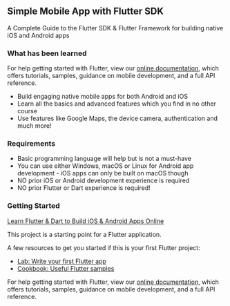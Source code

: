 ## Simple Mobile App with Flutter SDK
  
A Complete Guide to the Flutter SDK & Flutter Framework for building native iOS and Android apps

### What has been learned

For help getting started with Flutter, view our 
[online documentation](https://flutter.dev/docs), which offers tutorials, 
samples, guidance on mobile development, and a full API reference.

- Build engaging native mobile apps for both Android and iOS
- Learn all the basics and advanced features which you find in no other course
- Use features like Google Maps, the device camera, authentication and much more!

### Requirements

- Basic programming language will help but is not a must-have
- You can use either Windows, macOS or Linux for Android app development - iOS apps can only be built on macOS though
- NO prior iOS or Android development experience is required
- NO prior Flutter or Dart experience is required!

### Getting Started

[Learn Flutter & Dart to Build iOS & Android Apps Online](https://www.udemy.com/course/learn-flutter-dart-to-build-ios-android-apps/?couponCode=ACAD_Y)


This project is a starting point for a Flutter application.

A few resources to get you started if this is your first Flutter project:

- [Lab: Write your first Flutter app](https://flutter.dev/docs/get-started/codelab)
- [Cookbook: Useful Flutter samples](https://flutter.dev/docs/cookbook)

For help getting started with Flutter, view our 
[online documentation](https://flutter.dev/docs), which offers tutorials, 
samples, guidance on mobile development, and a full API reference.

